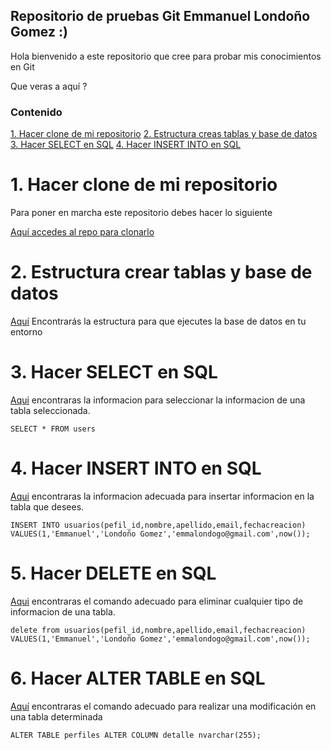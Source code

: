## Repositorio de pruebas Git Emmanuel Londoño Gomez :)

Hola bienvenido a este repositorio que cree para probar mis conocimientos en Git

Que veras a aquí ?

### Contenido
[1. Hacer clone de mi repositorio](#1-hacer-clone-de-mi-repositorio)
[2. Estructura creas tablas y base de datos](#2-estructura-crear-tablas-y-base-de-datos)
[3. Hacer SELECT en SQL](#3-hacer-select-en-sql)
[4. Hacer INSERT INTO en SQL](#4-hacer-insert-into-en-sql)

# 1. Hacer clone de mi repositorio
Para poner en marcha este repositorio debes hacer lo siguiente 

[Aquí accedes al repo para clonarlo](https://github.com/champion19/Prueba-Git.git)

# 2. Estructura crear tablas y base de datos

[Aquí](./sql/createtable.sql) Encontrarás la estructura para que ejecutes la base de datos en tu entorno

# 3. Hacer SELECT en SQL
[Aqui](./sql/select.sql) encontraras la informacion para seleccionar la informacion de una tabla seleccionada.

``SELECT * FROM users``


# 4. Hacer INSERT INTO en SQL
[Aqui](./sql/insert-into.sql) encontraras la informacion adecuada para insertar informacion en la tabla que desees.

``INSERT INTO usuarios(pefil_id,nombre,apellido,email,fechacreacion)
VALUES(1,'Emmanuel','Londoño Gomez','emmalondogo@gmail.com',now());``

# 5. Hacer DELETE en SQL
[Aqui](.sql/delete.sql) encontraras el comando adecuado para eliminar cualquier tipo de informacion de una tabla.

``delete from usuarios(pefil_id,nombre,apellido,email,fechacreacion)
VALUES(1,'Emmanuel','Londoño Gomez','emmalondogo@gmail.com',now());``

# 6. Hacer ALTER TABLE en SQL

[Aquí](.sql/alterTable.sql) encontraras el comando adecuado para realizar una modificación en una tabla determinada

``
ALTER TABLE perfiles
ALTER COLUMN detalle nvarchar(255);
``


